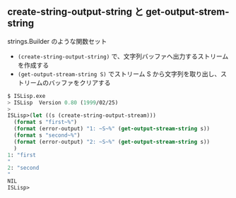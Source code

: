 create-string-output-string と get-output-strem-string
------------------------------------------------------

strings.Builder のような関数セット

- `(create-string-output-string)` で、文字列バッファへ出力するストリームを作成する
- `(get-output-stream-string S)` でストリーム S から文字列を取り出し、ストリームのバッファをクリアする

```lisp
$ ISLisp.exe
> ISLisp  Version 0.80 (1999/02/25)
>
ISLisp>(let ((s (create-string-output-stream)))
  (format s "first~%")
  (format (error-output) "1: ~S~%" (get-output-stream-string s))
  (format s "second~%")
  (format (error-output) "2: ~S~%" (get-output-stream-string s))
  )
1: "first
"
2: "second
"
NIL
ISLisp>
```
